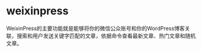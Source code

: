 weixinpress
===========

WeixinPress的主要功能就是能够将你的微信公众账号和你的WordPress博客关联，搜索和用户发送关键字匹配的文章，依据命令查看最新文章、热门文章和随机文章。
